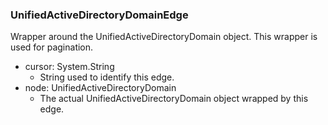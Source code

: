 ### UnifiedActiveDirectoryDomainEdge
Wrapper around the UnifiedActiveDirectoryDomain object. This wrapper is used for pagination.

- cursor: System.String
  - String used to identify this edge.
- node: UnifiedActiveDirectoryDomain
  - The actual UnifiedActiveDirectoryDomain object wrapped by this edge.
